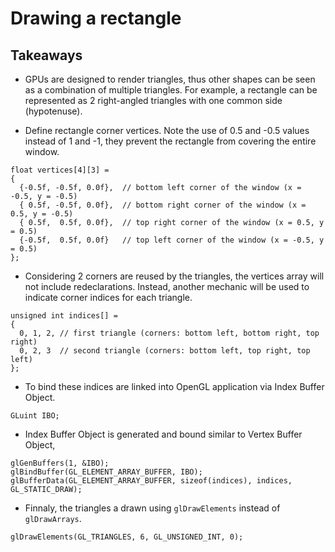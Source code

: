 # Drawing a rectangle

## Takeaways

* GPUs are designed to render triangles, thus other shapes can be seen as a combination of multiple triangles. For example, a rectangle can be represented as 2 right-angled triangles with one common side (hypotenuse). 

* Define rectangle corner vertices. Note the use of 0.5 and -0.5 values instead of 1 and -1, they prevent the rectangle from covering the entire window.
```
float vertices[4][3] =
{
  {-0.5f, -0.5f, 0.0f},  // bottom left corner of the window (x = -0.5, y = -0.5)
  { 0.5f, -0.5f, 0.0f},  // bottom right corner of the window (x = 0.5, y = -0.5)
  { 0.5f,  0.5f, 0.0f},  // top right corner of the window (x = 0.5, y = 0.5)
  {-0.5f,  0.5f, 0.0f}   // top left corner of the window (x = -0.5, y = 0.5)
};
```

* Considering 2 corners are reused by the triangles, the vertices array will not include redeclarations. Instead, another mechanic will be used to indicate corner indices for each triangle.
```
unsigned int indices[] =
{ 
  0, 1, 2, // first triangle (corners: bottom left, bottom right, top right)
  0, 2, 3  // second triangle (corners: bottom left, top right, top left)
};
```

* To bind these indices are linked into OpenGL application via Index Buffer Object. 
```
GLuint IBO;
```

* Index Buffer Object is generated and bound similar to Vertex Buffer Object,
```
glGenBuffers(1, &IBO);
glBindBuffer(GL_ELEMENT_ARRAY_BUFFER, IBO);
glBufferData(GL_ELEMENT_ARRAY_BUFFER, sizeof(indices), indices, GL_STATIC_DRAW);
```

* Finnaly, the triangles a drawn using `glDrawElements` instead of `glDrawArrays`.
```
glDrawElements(GL_TRIANGLES, 6, GL_UNSIGNED_INT, 0);
```